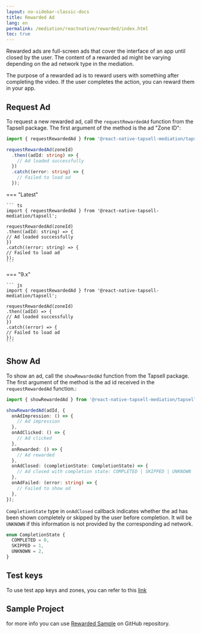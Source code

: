 ```yaml
---
layout: no-sidebar-classic-docs
title: Rewarded Ad
lang: en
permalink: /mediation/reactnative/rewarded/index.html
toc: true
---
```


Rewarded ads are full-screen ads that cover the interface of an app until closed by the user. The content of a rewarded
ad might be varying depending on the ad network type in the mediation.

The purpose of a rewarded ad is to reward users with something after completing the video. If the user completes the
action, you can reward them in your app.

## Request Ad

To request a new rewarded ad, call the `requestRewardedAd` function from the Tapsell package. The first argument of the
method is the ad "Zone ID":

```ts
import { requestRewardedAd } from '@react-native-tapsell-mediation/tapsell';

requestRewardedAd(zoneId)
  .then((adId: string) => {
    // Ad loaded successfully
  })
  .catch((error: string) => {
    // Failed to load ad
  });
```

=== "Latest"

    ``` ts
    import { requestRewardedAd } from '@react-native-tapsell-mediation/tapsell';

    requestRewardedAd(zoneId)
    .then((adId: string) => {
    // Ad loaded successfully
    })
    .catch((error: string) => {
    // Failed to load ad
    });
    ```

=== "9.x"

    ``` js
    import { requestRewardedAd } from '@react-native-tapsell-mediation/tapsell';

    requestRewardedAd(zoneId)
    .then((adId) => {
    // Ad loaded successfully
    })
    .catch((error) => {
    // Failed to load ad
    });
    ```

## Show Ad

To show an ad, call the `showRewardedAd` function from the Tapsell package. The first argument of the method is the ad
id received in the `requestRewardedAd` function.:

```ts
import { showRewardedAd } from '@react-native-tapsell-mediation/tapsell';

showRewardedAd(adId, {
  onAdImpression: () => {
    // Ad impression
  },
  onAdClicked: () => {
    // Ad clicked
  },
  onRewarded: () => {
    // Ad rewarded
  },
  onAdClosed: (completionState: CompletionState) => {
    // Ad closed with completion state: COMPLETED | SKIPPED | UNKNOWN
  },
  onAdFailed: (error: string) => {
    // Failed to show ad
  },
});
```

`CompletionState` type in `onAdClosed` callback indicates whether the ad has been shown completely or skipped by the
user before completion. It will be `UNKNOWN` if this information is not provided by the corresponding ad network.

```ts
enum CompletionState {
  COMPLETED = 0,
  SKIPPED = 1,
  UNKNOWN = 2,
}
```

## Test keys

To use test app keys and zones, you can refer to this [link](../../test)


## Sample Project

for more info you can
use [Rewarded Sample](https://github.com/tapsellorg/TapsellMediation-ReactNativeSample/tree/master/src/screens/rewarded)
on GitHub repository.

